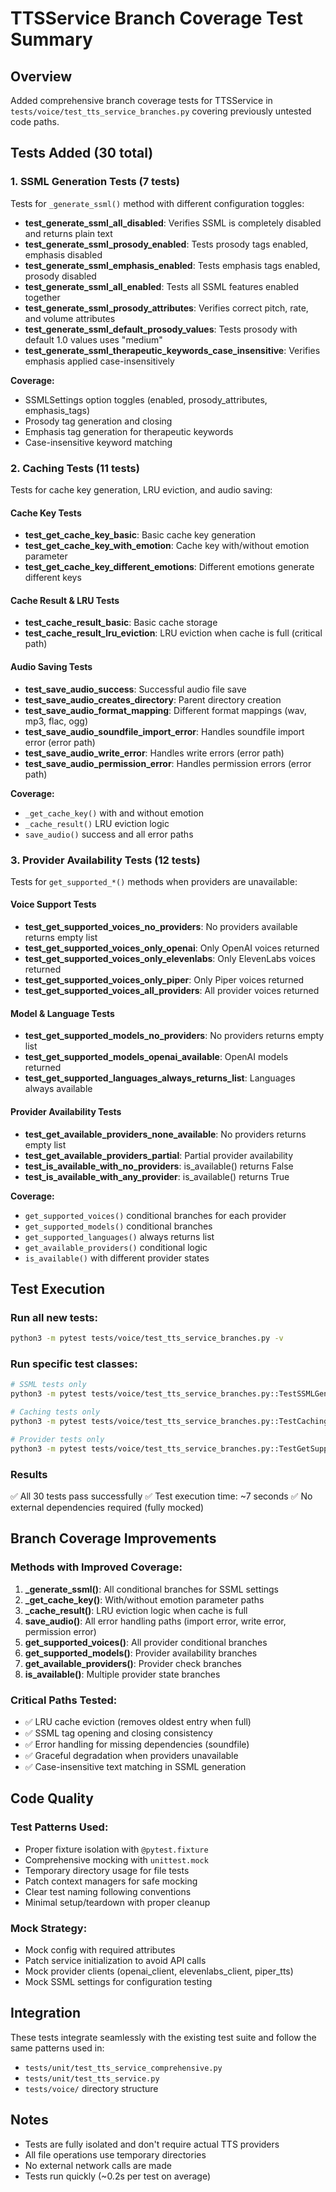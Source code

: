 # TTSService Branch Coverage Test Summary

## Overview
Added comprehensive branch coverage tests for TTSService in `tests/voice/test_tts_service_branches.py` covering previously untested code paths.

## Tests Added (30 total)

### 1. SSML Generation Tests (7 tests)
Tests for `_generate_ssml()` method with different configuration toggles:

- **test_generate_ssml_all_disabled**: Verifies SSML is completely disabled and returns plain text
- **test_generate_ssml_prosody_enabled**: Tests prosody tags enabled, emphasis disabled
- **test_generate_ssml_emphasis_enabled**: Tests emphasis tags enabled, prosody disabled
- **test_generate_ssml_all_enabled**: Tests all SSML features enabled together
- **test_generate_ssml_prosody_attributes**: Verifies correct pitch, rate, and volume attributes
- **test_generate_ssml_default_prosody_values**: Tests prosody with default 1.0 values uses "medium"
- **test_generate_ssml_therapeutic_keywords_case_insensitive**: Verifies emphasis applied case-insensitively

**Coverage:**
- SSMLSettings option toggles (enabled, prosody_attributes, emphasis_tags)
- Prosody tag generation and closing
- Emphasis tag generation for therapeutic keywords
- Case-insensitive keyword matching

### 2. Caching Tests (11 tests)
Tests for cache key generation, LRU eviction, and audio saving:

#### Cache Key Tests
- **test_get_cache_key_basic**: Basic cache key generation
- **test_get_cache_key_with_emotion**: Cache key with/without emotion parameter
- **test_get_cache_key_different_emotions**: Different emotions generate different keys

#### Cache Result & LRU Tests
- **test_cache_result_basic**: Basic cache storage
- **test_cache_result_lru_eviction**: LRU eviction when cache is full (critical path)

#### Audio Saving Tests
- **test_save_audio_success**: Successful audio file save
- **test_save_audio_creates_directory**: Parent directory creation
- **test_save_audio_format_mapping**: Different format mappings (wav, mp3, flac, ogg)
- **test_save_audio_soundfile_import_error**: Handles soundfile import error (error path)
- **test_save_audio_write_error**: Handles write errors (error path)
- **test_save_audio_permission_error**: Handles permission errors (error path)

**Coverage:**
- `_get_cache_key()` with and without emotion
- `_cache_result()` LRU eviction logic
- `save_audio()` success and all error paths

### 3. Provider Availability Tests (12 tests)
Tests for `get_supported_*()` methods when providers are unavailable:

#### Voice Support Tests
- **test_get_supported_voices_no_providers**: No providers available returns empty list
- **test_get_supported_voices_only_openai**: Only OpenAI voices returned
- **test_get_supported_voices_only_elevenlabs**: Only ElevenLabs voices returned
- **test_get_supported_voices_only_piper**: Only Piper voices returned
- **test_get_supported_voices_all_providers**: All provider voices returned

#### Model & Language Tests
- **test_get_supported_models_no_providers**: No providers returns empty list
- **test_get_supported_models_openai_available**: OpenAI models returned
- **test_get_supported_languages_always_returns_list**: Languages always available

#### Provider Availability Tests
- **test_get_available_providers_none_available**: No providers returns empty list
- **test_get_available_providers_partial**: Partial provider availability
- **test_is_available_with_no_providers**: is_available() returns False
- **test_is_available_with_any_provider**: is_available() returns True

**Coverage:**
- `get_supported_voices()` conditional branches for each provider
- `get_supported_models()` conditional branches
- `get_supported_languages()` always returns list
- `get_available_providers()` conditional logic
- `is_available()` with different provider states

## Test Execution

### Run all new tests:
```bash
python3 -m pytest tests/voice/test_tts_service_branches.py -v
```

### Run specific test classes:
```bash
# SSML tests only
python3 -m pytest tests/voice/test_tts_service_branches.py::TestSSMLGeneration -v

# Caching tests only
python3 -m pytest tests/voice/test_tts_service_branches.py::TestCaching -v

# Provider tests only
python3 -m pytest tests/voice/test_tts_service_branches.py::TestGetSupportedMethods -v
```

### Results
✅ All 30 tests pass successfully
✅ Test execution time: ~7 seconds
✅ No external dependencies required (fully mocked)

## Branch Coverage Improvements

### Methods with Improved Coverage:
1. **_generate_ssml()**: All conditional branches for SSML settings
2. **_get_cache_key()**: With/without emotion parameter paths
3. **_cache_result()**: LRU eviction logic when cache is full
4. **save_audio()**: All error handling paths (import error, write error, permission error)
5. **get_supported_voices()**: All provider conditional branches
6. **get_supported_models()**: Provider availability branches
7. **get_available_providers()**: Provider check branches
8. **is_available()**: Multiple provider state branches

### Critical Paths Tested:
- ✅ LRU cache eviction (removes oldest entry when full)
- ✅ SSML tag opening and closing consistency
- ✅ Error handling for missing dependencies (soundfile)
- ✅ Graceful degradation when providers unavailable
- ✅ Case-insensitive text matching in SSML generation

## Code Quality

### Test Patterns Used:
- Proper fixture isolation with `@pytest.fixture`
- Comprehensive mocking with `unittest.mock`
- Temporary directory usage for file tests
- Patch context managers for safe mocking
- Clear test naming following conventions
- Minimal setup/teardown with proper cleanup

### Mock Strategy:
- Mock config with required attributes
- Patch service initialization to avoid API calls
- Mock provider clients (openai_client, elevenlabs_client, piper_tts)
- Mock SSML settings for configuration testing

## Integration
These tests integrate seamlessly with the existing test suite and follow the same patterns used in:
- `tests/unit/test_tts_service_comprehensive.py`
- `tests/unit/test_tts_service.py`
- `tests/voice/` directory structure

## Notes
- Tests are fully isolated and don't require actual TTS providers
- All file operations use temporary directories
- No external network calls are made
- Tests run quickly (~0.2s per test on average)
